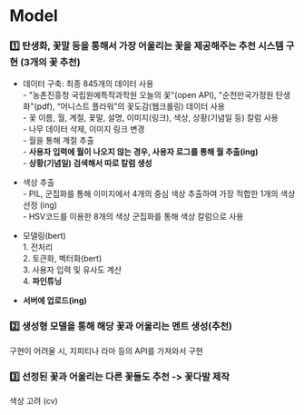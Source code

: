 # Model

### 1️⃣ 탄생화, 꽃말 등을 통해서 가장 어울리는 꽃을 제공해주는 추천 시스템 구현 (3개의 꽃 추천)
- 데이터 구축: 최종 845개의 데이터 사용 </br>
</tab> - "농촌진흥청 국립원예특작과학원 오늘의 꽃"(open API), "순천만국가정원 탄생화"(pdf), “어니스트 플라워”의 꽃도감(웹크롤링) 데이터 사용 </br>
</tab> - 꽃 이름, 월, 계절, 꽃말, 설명, 이미지(링크), 색상, 상황(기념일 등) 칼럼 사용 </br>
</tab> - 나무 데이터 삭제, 이미지 링크 변경 </br>
</tab> - 월을 통해 계절 추출 </br>
</tab> - **사용자 입력에 월이 나오지 않는 경우, 사용자 로그를 통해 월 추출(ing)** </br>
</tab> - **상황(기념일) 검색해서 따로 칼럼 생성**

- 색상 추출 </br>
</tab> - PIL, 군집화를 통해 이미지에서 4개의 중심 색상 추출하여 가장 적합한 1개의 색상 선정 (ing) </br>
</tab> - HSV코드를 이용한 8개의 색상 군집화를 통해 색상 칼럼으로 사용 

- 모델링(bert) </br>
</tab> 1. 전처리 </br>
</tab> 2. 토큰화, 벡터화(bert) </br>
</tab> 3. 사용자 입력 및 유사도 계산 </br>
</tab> 4. **파인튜닝**
- **서버에 업로드(ing)**

### 2️⃣ 생성형 모델을 통해 해당 꽃과 어울리는 멘트 생성(추천)
구현이 어려울 시, 지피티나 라마 등의 API를 가져와서 구현


### 3️⃣ 선정된 꽃과 어울리는 다른 꽃들도 추천 -> 꽃다발 제작
<U> </U>
색상 고려 (cv)
